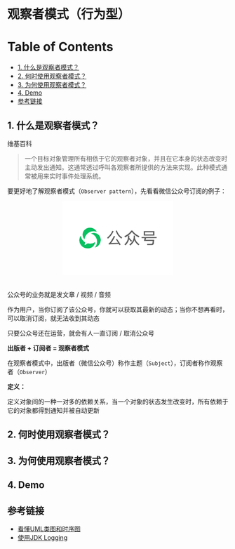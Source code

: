 # 观察者模式（行为型）

Table of Contents
=================

* [1. 什么是观察者模式？](#1-什么是观察者模式)
* [2. 何时使用观察者模式？](#2-何时使用观察者模式)
* [3. 为何使用观察者模式？](#3-为何使用观察者模式)
* [4. Demo](#4-demo)
* [参考链接](#参考链接)



## 1. 什么是观察者模式？

维基百科

> 一个目标对象管理所有相依于它的观察者对象，并且在它本身的状态改变时主动发出通知。这通常透过呼叫各观察者所提供的方法来实现。此种模式通常被用来实时事件处理系统。



要更好地了解观察者模式（`Observer pattern`），先看看微信公众号订阅的例子：

<div align="center"> <img src="wx.jpg" width="50%"/> </div><br>

公众号的业务就是发文章 / 视频 / 音频

作为用户，当你订阅了该公众号，你就可以获取其最新的动态；当你不想再看时，可以取消订阅，就无法收到其动态

只要公众号还在运营，就会有人一直订阅 / 取消公众号





**出版者 + 订阅者 = 观察者模式**



在观察者模式中，出版者（微信公众号）称作主题（`Subject`），订阅者称作观察者（`Observer`）



**定义：**

定义对象间的一种一对多的依赖关系，当一个对象的状态发生改变时，所有依赖于它的对象都得到通知并被自动更新





## 2. 何时使用观察者模式？

## 3. 为何使用观察者模式？

## 4. Demo













## 参考链接

- [看懂UML类图和时序图](https://design-patterns.readthedocs.io/zh_CN/latest/read_uml.html)
- [使用JDK Logging](https://www.liaoxuefeng.com/wiki/1252599548343744/1264738568571776)